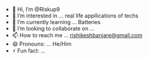 - 👋 Hi, I’m @Riskup9
- 👀 I’m interested in ... real life appilications of techs
- 🌱 I’m currently learning ... Batteries
- 💞️ I’m looking to collaborate on ... 
- 📫 How to reach me ... rishikeshbanjare@gmail.com
- 😄 Pronouns: ... He/Him
- ⚡ Fun fact: ...

<!---
Riskup9/Riskup9 is a ✨ special ✨ repository because its `README.md` (this file) appears on your GitHub profile.
You can click the Preview link to take a look at your changes.
--->
